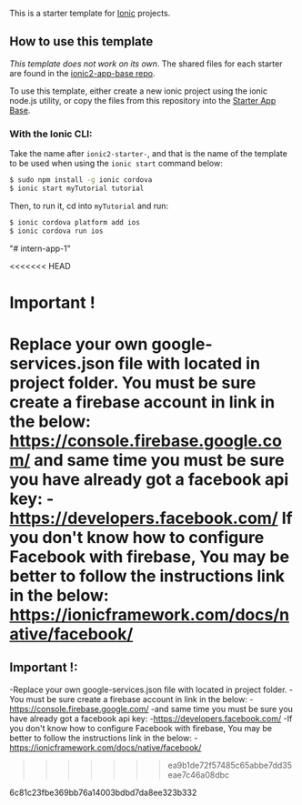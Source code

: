 This is a starter template for [Ionic](http://ionicframework.com/docs/) projects.

## How to use this template

*This template does not work on its own*. The shared files for each starter are found in the [ionic2-app-base repo](https://github.com/ionic-team/ionic2-app-base).

To use this template, either create a new ionic project using the ionic node.js utility, or copy the files from this repository into the [Starter App Base](https://github.com/ionic-team/ionic2-app-base).

### With the Ionic CLI:

Take the name after `ionic2-starter-`, and that is the name of the template to be used when using the `ionic start` command below:

```bash
$ sudo npm install -g ionic cordova
$ ionic start myTutorial tutorial
```

Then, to run it, cd into `myTutorial` and run:

```bash
$ ionic cordova platform add ios
$ ionic cordova run ios
```



"# intern-app-1"

<<<<<<< HEAD
# Important !

Replace your own google-services.json file with located in project folder.
You must be sure create a firebase account in link in the below:
https://console.firebase.google.com/
and same time you must be sure you have already got a facebook api key: -https://developers.facebook.com/
If you don't know how to configure Facebook with firebase, You may be better to follow the instructions link in the below:
https://ionicframework.com/docs/native/facebook/
=======
## Important !:

-Replace your own google-services.json file with located in project folder.
-You must be sure create a firebase account in link in the below:
-https://console.firebase.google.com/
-and same time you must be sure you have already got a facebook api key:
-https://developers.facebook.com/
-If you don't know how to configure Facebook with firebase, You may be better to follow the instructions link in the below:
-https://ionicframework.com/docs/native/facebook/
>>>>>>> ea9b1de72f57485c65abbe7dd35eae7c46a08dbc


 6c81c23fbe369bb76a14003bdbd7da8ee323b332
